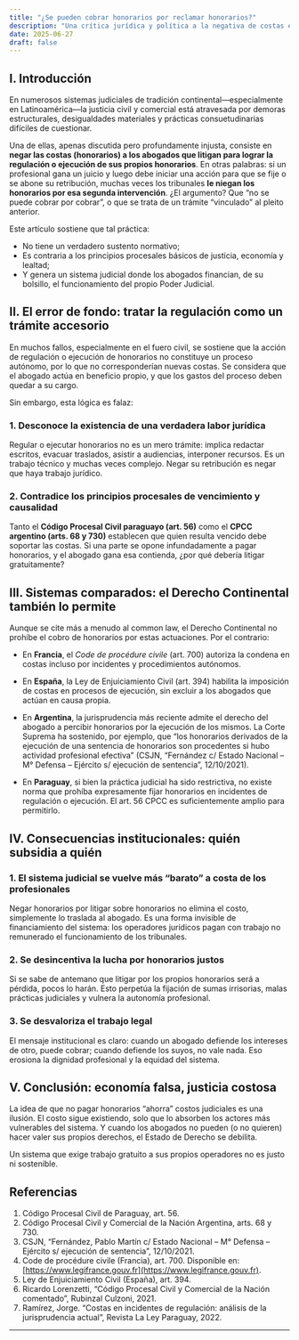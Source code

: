 ```yaml
---
title: "¿Se pueden cobrar honorarios por reclamar honorarios?"
description: "Una crítica jurídica y política a la negativa de costas en juicios de regulación. Enfoque desde el Derecho Procesal Continental, con ejemplos de Argentina y Paraguay."
date: 2025-06-27
draft: false
---
```


## I. Introducción

En numerosos sistemas judiciales de tradición continental—especialmente en Latinoamérica—la justicia civil y comercial está atravesada por demoras estructurales, desigualdades materiales y prácticas consuetudinarias difíciles de cuestionar.

Una de ellas, apenas discutida pero profundamente injusta, consiste en **negar las costas (honorarios) a los abogados que litigan para lograr la regulación o ejecución de sus propios honorarios**. En otras palabras: si un profesional gana un juicio y luego debe iniciar una acción para que se fije o se abone su retribución, muchas veces los tribunales **le niegan los honorarios por esa segunda intervención**. ¿El argumento? Que “no se puede cobrar por cobrar”, o que se trata de un trámite “vinculado” al pleito anterior.

Este artículo sostiene que tal práctica:

- No tiene un verdadero sustento normativo;
- Es contraria a los principios procesales básicos de justicia, economía y lealtad;
- Y genera un sistema judicial donde los abogados financian, de su bolsillo, el funcionamiento del propio Poder Judicial.

## II. El error de fondo: tratar la regulación como un trámite accesorio

En muchos fallos, especialmente en el fuero civil, se sostiene que la acción de regulación o ejecución de honorarios no constituye un proceso autónomo, por lo que no corresponderían nuevas costas. Se considera que el abogado actúa en beneficio propio, y que los gastos del proceso deben quedar a su cargo.

Sin embargo, esta lógica es falaz:

### 1. Desconoce la existencia de una verdadera labor jurídica

Regular o ejecutar honorarios no es un mero trámite: implica redactar escritos, evacuar traslados, asistir a audiencias, interponer recursos. Es un trabajo técnico y muchas veces complejo. Negar su retribución es negar que haya trabajo jurídico.

### 2. Contradice los principios procesales de vencimiento y causalidad

Tanto el **Código Procesal Civil paraguayo (art. 56)** como el **CPCC argentino (arts. 68 y 730)** establecen que quien resulta vencido debe soportar las costas. Si una parte se opone infundadamente a pagar honorarios, y el abogado gana esa contienda, ¿por qué debería litigar gratuitamente?

## III. Sistemas comparados: el Derecho Continental también lo permite

Aunque se cite más a menudo al common law, el Derecho Continental no prohíbe el cobro de honorarios por estas actuaciones. Por el contrario:

- En **Francia**, el *Code de procédure civile* (art. 700) autoriza la condena en costas incluso por incidentes y procedimientos autónomos.

- En **España**, la Ley de Enjuiciamiento Civil (art. 394) habilita la imposición de costas en procesos de ejecución, sin excluir a los abogados que actúan en causa propia.

- En **Argentina**, la jurisprudencia más reciente admite el derecho del abogado a percibir honorarios por la ejecución de los mismos. La Corte Suprema ha sostenido, por ejemplo, que “los honorarios derivados de la ejecución de una sentencia de honorarios son procedentes si hubo actividad profesional efectiva” (CSJN, “Fernández c/ Estado Nacional – M° Defensa – Ejército s/ ejecución de sentencia”, 12/10/2021).

- En **Paraguay**, si bien la práctica judicial ha sido restrictiva, no existe norma que prohíba expresamente fijar honorarios en incidentes de regulación o ejecución. El art. 56 CPCC es suficientemente amplio para permitirlo.

## IV. Consecuencias institucionales: quién subsidia a quién

### 1. El sistema judicial se vuelve más “barato” a costa de los profesionales

Negar honorarios por litigar sobre honorarios no elimina el costo, simplemente lo traslada al abogado. Es una forma invisible de financiamiento del sistema: los operadores jurídicos pagan con trabajo no remunerado el funcionamiento de los tribunales.

### 2. Se desincentiva la lucha por honorarios justos

Si se sabe de antemano que litigar por los propios honorarios será a pérdida, pocos lo harán. Esto perpetúa la fijación de sumas irrisorias, malas prácticas judiciales y vulnera la autonomía profesional.

### 3. Se desvaloriza el trabajo legal

El mensaje institucional es claro: cuando un abogado defiende los intereses de otro, puede cobrar; cuando defiende los suyos, no vale nada. Eso erosiona la dignidad profesional y la equidad del sistema.

## V. Conclusión: economía falsa, justicia costosa

La idea de que no pagar honorarios “ahorra” costos judiciales es una ilusión. El costo sigue existiendo, solo que lo absorben los actores más vulnerables del sistema. Y cuando los abogados no pueden (o no quieren) hacer valer sus propios derechos, el Estado de Derecho se debilita.

Un sistema que exige trabajo gratuito a sus propios operadores no es justo ni sostenible.

## Referencias

1. Código Procesal Civil de Paraguay, art. 56.
2. Código Procesal Civil y Comercial de la Nación Argentina, arts. 68 y 730.
3. CSJN, “Fernández, Pablo Martín c/ Estado Nacional – M° Defensa – Ejército s/ ejecución de sentencia”, 12/10/2021.
4. Code de procédure civile (Francia), art. 700. Disponible en: [https://www.legifrance.gouv.fr](https://www.legifrance.gouv.fr).
5. Ley de Enjuiciamiento Civil (España), art. 394.
6. Ricardo Lorenzetti, “Código Procesal Civil y Comercial de la Nación comentado”, Rubinzal Culzoni, 2021.
7. Ramírez, Jorge. “Costas en incidentes de regulación: análisis de la jurisprudencia actual”, Revista La Ley Paraguay, 2022.

---

